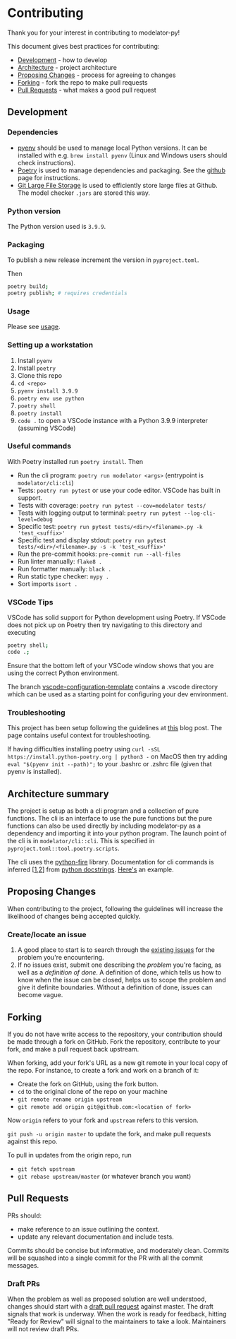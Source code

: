 # Contributing

Thank you for your interest in contributing to modelator-py!

This document gives best practices for contributing:

- [Development](#development) - how to develop
- [Architecture](#architecture-summary) - project architecture
- [Proposing Changes](#proposing-changes) - process for agreeing to changes
- [Forking](#forking) - fork the repo to make pull requests
- [Pull Requests](#pull-requests) - what makes a good pull request

## Development

### Dependencies

- [pyenv](https://github.com/pyenv/pyenv) should be used to manage local Python versions. It can be installed with e.g. `brew install pyenv` (Linux and Windows users should check instructions).
- [Poetry](https://github.com/python-poetry/poetry) is used to manage dependencies and packaging. See the [github](https://github.com/python-poetry/poetry) page for instructions.
- [Git Large File Storage](https://git-lfs.github.com/) is used to efficiently store large files at Github. The model checker `.jars` are stored this way.

### Python version

The Python version used is `3.9.9`.

### Packaging

To publish a new release increment the version in `pyproject.toml`.

Then

```bash
poetry build;
poetry publish; # requires credentials
```

### Usage

Please see [usage](./samples/usage.md).

### Setting up a workstation

1. Install `pyenv`
2. Install `poetry`
3. Clone this repo
4. `cd <repo>`
5. `pyenv install 3.9.9`
6. `poetry env use python`
7. `poetry shell`
8. `poetry install`
9. `code .` to open a VSCode instance with a Python 3.9.9 interpreter (assuming VSCode)

### Useful commands

With Poetry installed run `poetry install`. Then

- Run the cli program: `poetry run modelator <args>` (entrypoint is `modelator/cli:cli`)
- Tests: `poetry run pytest` or use your code editor. VSCode has built in support.
- Tests with coverage: `poetry run pytest --cov=modelator tests/`
- Tests with logging output to terminal: `poetry run pytest --log-cli-level=debug`
- Specific test: `poetry run pytest tests/<dir>/<filename>.py -k 'test_<suffix>'`
- Specific test and display stdout: `poetry run pytest tests/<dir>/<filename>.py -s -k 'test_<suffix>'`
- Run the pre-commit hooks: `pre-commit run --all-files`
- Run linter manually: `flake8 .`
- Run formatter manually: `black .`
- Run static type checker: `mypy .`
- Sort imports `isort .`

### VSCode Tips

VSCode has solid support for Python development using Poetry. If VSCode does not pick up on Poetry then try navigating to this directory and executing

```bash
poetry shell;
code .;
```

Ensure that the bottom left of your VSCode window shows that you are using the correct Python environment.

The branch [vscode-configuration-template](https://github.com/informalsystems/mbt-python/tree/vscode-configuration-template) contains a .vscode directory which can be used as a starting point for configuring your dev environment.

### Troubleshooting

This project has been setup following the guidelines at [this](https://mitelman.engineering/blog/python-best-practice/automating-python-best-practices-for-a-new-project/) blog post. The page contains useful context for troubleshooting.

If having difficulties installing poetry using `curl -sSL https://install.python-poetry.org | python3 -` on MacOS then try adding `eval "$(pyenv init --path)";` to your .bashrc or .zshrc file (given that pyenv is installed).

## Architecture summary

The project is setup as both a cli program and a collection of pure functions. The cli is an interface to use the pure functions but the pure functions can also be used directly by including modelator-py as a dependency and importing it into your python program. The launch point of the cli is in `modelator/cli::cli`. This is specified in `pyproject.toml::tool.poetry.scripts`.

The cli uses the [python-fire](https://github.com/google/python-fire) library. Documentation for cli commands is inferred [[1](https://github.com/google/python-fire/blob/master/fire/docstrings.py),[2](<https://github.com/google/python-fire/issues/237#issuecomment-605653263>)] from [python docstrings](https://peps.python.org/pep-0257/). [Here's](https://github.com/informalsystems/modelator-py/blob/c87d0985d9b40d2d2980216eadbbf2b3ca2e8998/modelator/cli.py#L15-L26) an example.

## Proposing Changes

When contributing to the project, following the guidelines will increase the likelihood of changes being accepted quickly.

### Create/locate an issue

1. A good place to start is to search through the [existing
   issues](https://github.com/informalsystems/modelator-py/issues) for the
   problem you're encountering.
2. If no issues exist, submit one describing the _problem_ you're
   facing, as well as a _definition of done_. A definition of done, which tells
   us how to know when the issue can be closed, helps us to scope the problem
   and give it definite boundaries. Without a definition of done, issues can
   become vague.

## Forking

If you do not have write access to the repository, your contribution should be
made through a fork on GitHub. Fork the repository, contribute to your fork, and
make a pull request back upstream.

When forking, add your fork's URL as a new git remote in your local copy of the
repo. For instance, to create a fork and work on a branch of it:

- Create the fork on GitHub, using the fork button.
- `cd` to the original clone of the repo on your machine
- `git remote rename origin upstream`
- `git remote add origin git@github.com:<location of fork>`

Now `origin` refers to your fork and `upstream` refers to this version.

`git push -u origin master` to update the fork, and make pull requests against
this repo.

To pull in updates from the origin repo, run

- `git fetch upstream`
- `git rebase upstream/master` (or whatever branch you want)

## Pull Requests

PRs should:

- make reference to an issue outlining the context.
- update any relevant documentation and include tests.

Commits should be concise but informative, and moderately clean. Commits will be
squashed into a single commit for the PR with all the commit messages.

### Draft PRs

When the problem as well as proposed solution are well understood, changes
should start with a [draft pull request](https://github.blog/2019-02-14-introducing-draft-pull-requests/)
against master. The draft signals that work is underway. When the work is ready
for feedback, hitting "Ready for Review" will signal to the maintainers to take
a look. Maintainers will not review draft PRs.
